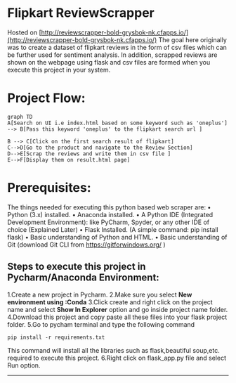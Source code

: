 # Flipkart ReviewScrapper

Hosted on [http://reviewscrapper-bold-grysbok-nk.cfapps.io/](http://reviewscrapper-bold-grysbok-nk.cfapps.io/) 
The goal here originally was to create a dataset of flipkart reviews in the form of csv files  which can be further used for sentiment analysis. In addition, scrapped reviews are shown on the webpage using flask and csv files are formed when you execute this project in your system.

# Project Flow:

```mermaid
graph TD
A[Search on UI i.e index.html based on some keyword such as 'oneplus']  --> B[Pass this keyword 'oneplus' to the flipkart search url ] 

B --> C[Click on the first search result of flipkart]
C-->D[Go to the product and navigate to the Review Section]
D-->E[Scrap the reviews and write them in csv file ]
E-->F[Display them on result.html page]

```

# Prerequisites:

The things needed for executing this  python based web scraper are:
• Python (3.x) installed.
• Anaconda installed.
• A Python IDE (Integrated Development Environment): like PyCharm, Spyder, or any
other IDE of choice (Explained Later)
• Flask Installed. (A simple command: pip install flask)
• Basic understanding of Python and HTML.
• Basic understanding of Git (download Git CLI from https://gitforwindows.org/ )

## Steps to execute this project in Pycharm/Anaconda Environment:

1.Create a new project in Pycharm.
2.Make sure you select **New environment using :Conda**
3.Click create and right click on the project name and select **Show In Explorer** option and go inside project name folder.
4.Download this project and copy paste all these files into your flask project folder.
5.Go to pycham terminal and type the following command 
	
	pip install -r requirements.txt
	
This command will install all the libraries such as flask,beautiful soup,etc. required to execute this project.
6.Right click on flask_app.py file and select Run option.
****

